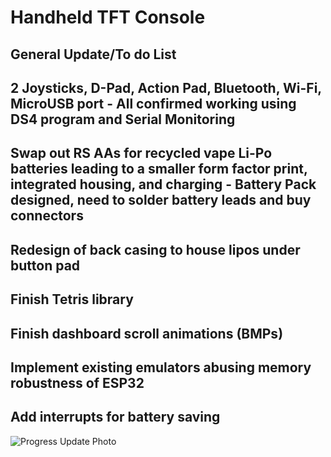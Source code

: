 # Handheld TFT Console

## General Update/To do List

##  2 Joysticks, D-Pad, Action Pad, Bluetooth, Wi-Fi, MicroUSB port - All confirmed working using DS4 program and Serial Monitoring

##  Swap out RS AAs for recycled vape Li-Po batteries leading to a smaller form factor print, integrated housing, and charging - Battery Pack designed, need to solder battery leads and buy connectors

##  Redesign of back casing to house lipos under button pad 

## Finish Tetris library

##  Finish dashboard scroll animations (BMPs)

##  Implement existing emulators abusing memory robustness of ESP32

##  Add interrupts for battery saving

![Progress Update Photo]([https://example.com/path/to/image.png](https://github.com/ayodeji-0/Portfolio/blob/main/standalone%20esp32%20tft%20console/progress%20update.jpg))
